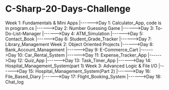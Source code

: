 # C-Sharp-20-Days-Challenge
Week 1: Fundamentals & Mini Apps
 |------>Day 1: Calculator_App, code is in program.cs
 |------>Day 2: Number Guessing Game
 |------>Day 3: To-Do-List-Manager
 |------>Day 4: ATM_Simulation
 |------>Day 5: Contact_Book
 |------>Day 6: Student_Grade_Tracker
 |------>Day 7: Library_Management
Week 2: Object Oriented Projects
 |------>Day 8: Bank_Account_Management
 |------>Day 9: E-Commerce_Cart
 |------>Day 10: Car_Rental_System
 |------>Day 11: Expense_Tracker_App
 |------>Day 12: Quiz_App
 |------>Day 13: Task_Timer_App
 |------>Day 14: Hospital_Management_System(part 1)
Week 3: Advanced Logic & File I/O
 |------>Day 15: Hospital_Management_System(Part 2)
 |------>Day 16: File_Based_Diary
 |------>Day 17: Flight_Booking_System
 |------>Day 18: Chat_log
